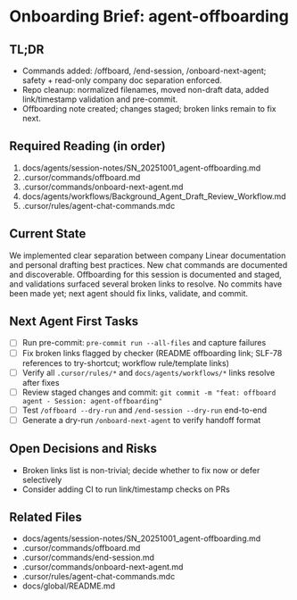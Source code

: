 # Onboarding Brief: agent-offboarding

## TL;DR

- Commands added: /offboard, /end-session, /onboard-next-agent; safety + read-only company doc separation enforced.
- Repo cleanup: normalized filenames, moved non-draft data, added link/timestamp validation and pre-commit.
- Offboarding note created; changes staged; broken links remain to fix next.

## Required Reading (in order)

1. docs/agents/session-notes/SN_20251001_agent-offboarding.md
2. .cursor/commands/offboard.md
3. .cursor/commands/onboard-next-agent.md
4. docs/agents/workflows/Background_Agent_Draft_Review_Workflow.md
5. .cursor/rules/agent-chat-commands.mdc

## Current State

We implemented clear separation between company Linear documentation and personal drafting best practices. New chat commands are documented and discoverable. Offboarding for this session is documented and staged, and validations surfaced several broken links to resolve. No commits have been made yet; next agent should fix links, validate, and commit.

## Next Agent First Tasks

- [ ] Run pre-commit: `pre-commit run --all-files` and capture failures
- [ ] Fix broken links flagged by checker (README offboarding link; SLF-78 references to try-shortcut; workflow rule/template links)
- [ ] Verify all `.cursor/rules/*` and `docs/agents/workflows/*` links resolve after fixes
- [ ] Review staged changes and commit: `git commit -m "feat: offboard agent - Session: agent-offboarding"`
- [ ] Test `/offboard --dry-run` and `/end-session --dry-run` end-to-end
- [ ] Generate a dry-run `/onboard-next-agent` to verify handoff format

## Open Decisions and Risks

- Broken links list is non-trivial; decide whether to fix now or defer selectively
- Consider adding CI to run link/timestamp checks on PRs

## Related Files

- docs/agents/session-notes/SN_20251001_agent-offboarding.md
- .cursor/commands/offboard.md
- .cursor/commands/end-session.md
- .cursor/commands/onboard-next-agent.md
- .cursor/rules/agent-chat-commands.mdc
- docs/global/README.md
